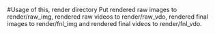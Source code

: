 #Usage of this, render directory
Put rendered raw images to render/raw_img, rendered raw videos to render/raw_vdo, rendered final images to render/fnl_img and rendered final videos to render/fnl_vdo.

